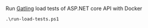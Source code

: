 Run [Gatling](https://gatling.io/open-source) load tests of ASP.NET core API with Docker

```
.\run-load-tests.ps1
```